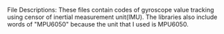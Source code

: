 File Descriptions:
These files contain codes of gyroscope value tracking using censor of inertial measurement unit(IMU). The libraries also include words of "MPU6050" because the unit that I used is MPU6050.
